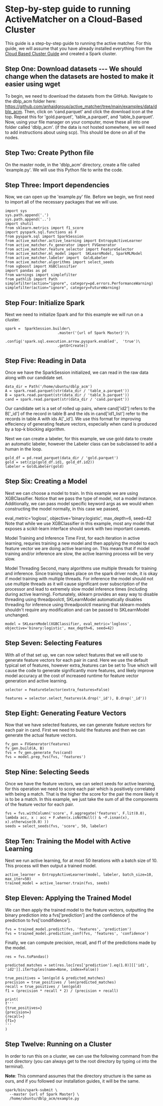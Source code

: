 # Step-by-step guide to running ActiveMatcher on a Cloud-Based Cluster

This guide is a step-by-step guide to running the active matcher. For this guide, we will assume that you have already installed everything from the [Cloud Based Cluster Guide](https://github.com/anhaidgroup/active_matcher/blob/docs/doc/installation-guides/install-cloud-based-cluster.md) and created a Spark cluster.

## Step One: Download datasets --- We should change when the datasets are hosted to make it easier using wget

To begin, we need to download the datasets from the GitHub. Navigate to the dblp_acm folder here: https://github.com/anhaidgroup/active_matcher/tree/main/examples/data/dblp_acm. Then, click on 'cand.parquet' and click the download icon at the top. Repeat this for 'gold.parquet', 'table_a.parquet', and 'table_b.parquet'. Now, using your file manager on your computer, move these all into one folder called 'dblp_acm'. (if the data is not hosted somewhere, we will need to add instructions about using scp). This should be done on all of the nodes.

## Step Two: Create Python file

On the master node, in the 'dblp_acm' directory, create a file called 'example.py'. We will use this Python file to write the code.

## Step Three: Import dependencies

Now, we can open up the 'example.py' file. Before we begin, we first need to import all of the necessary packages that we will use.

```
import sys
sys.path.append('.')
sys.path.append('..')
import shutil
from sklearn.metrics import f1_score
import pyspark.sql.functions as F
from pyspark.sql import SparkSession
from active_matcher.active_learning import EntropyActiveLearner
from active_matcher.fv_generator import FVGenerator
from active_matcher.feature_selector import FeatureSelector
from active_matcher.ml_model import  SKLearnModel, SparkMLModel
from active_matcher.labeler import  GoldLabeler
from active_matcher.algorithms import select_seeds
from xgboost import XGBClassifier
import pandas as pd
from warnings import simplefilter
from pathlib import Path
simplefilter(action="ignore", category=pd.errors.PerformanceWarning)
simplefilter(action="ignore", category=FutureWarning)
```

## Step Four: Initialize Spark

Next we need to initialize Spark and for this example we will run on a cluster.

```
spark =  SparkSession.builder\
                        .master('{url of Spark Master}')\
                        .config('spark.sql.execution.arrow.pyspark.enabled',  'true')\
                        .getOrCreate()

```

## Step Five: Reading in Data

Once we have the SparkSession initialized, we can read in the raw data along with our candidate set.

```
data_dir = Path('/home/ubuntu/dblp_acm')
A = spark.read.parquet(str(data_dir / 'table_a.parquet'))
B = spark.read.parquet(str(data_dir / 'table_b.parquet'))
cand = spark.read.parquet(str(data_dir / 'cand.parquet'))
```

Our candidate set is a set of rolled up pairs, where cand['id2'] refers to the B['_id'] of the record in table B and the ids in cand['id1_list'] refer to the records in table A with ids A['_id']. We use this format for improving effeciency of generating feature vectors, especially when cand is produced by a top-k blocking algorithm.

Next we can create a labeler, for this example, we use gold data to create an automatic labeler, however the Labeler class can be subclassed to add a human in the loop.

```
gold_df = pd.read_parquet(data_dir / 'gold.parquet')
gold = set(zip(gold_df.id1, gold_df.id2))
labeler = GoldLabeler(gold)
```

## Step Six: Creating a Model

Next we can choose a model to train. In this example we are using XGBClassifier. Notice that we pass the type of model, not a model instance. Additionally, we can pass model specific keyword args as we would when constructing the model normally, in this case we passed,

eval_metric='logloss', objective='binary:logistic', max_depth=6, seed=42
Note that while we use XGBClassifier in this example, most any model that exposes a scikit-learn interface should work with two important caveats.

Model Training and Inference Time
First, for each iteration in active learning, requries training a new model and then applying the model to each feature vector we are doing active learning on. This means that if model training and/or inference are slow, the active learning process will be very slow.

Model Threading
Second, many algorithms use multiple threads for training and inference. Since training takes place on the spark driver node, it is okay if model training with multiple threads. For inference the model should not use multiple threads as it will cause significant over subscription of the processor and lead to extremely slow model inference times (including during active learning). Fortunately, sklearn provides an easy way to disable threading using threadpoolctl, SKLearnModel automatically disables threading for inference using threadpoolctl meaning that sklearn models shouldn't require any modification and can be passed to SKLearnModel unchanged.

```
model = SKLearnModel(XGBClassifier, eval_metric='logloss', objective='binary:logistic', max_depth=6, seed=42)
```

## Step Seven: Selecting Features

With all of that set up, we can now select features that we will use to generate feature vectors for each pair in cand. Here we use the default typical set of features, however extra_features can be set to True which will cause the code to generate significantly more features, and likely improve model accuracy at the cost of increased runtime for feature vector generation and active learning.

```
selector = FeatureSelector(extra_features=False)

features = selector.select_features(A.drop('_id'), B.drop('_id'))
```

## Step Eight: Generating Feature Vectors

Now that we have selected features, we can generate feature vectors for each pair in cand. First we need to build the features and then we can generate the actual feature vectors.

```
fv_gen = FVGenerator(features)
fv_gen.build(A, B)
fvs = fv_gen.generate_fvs(cand)
fvs = model.prep_fvs(fvs, 'features')
```

## Step Nine: Selecting Seeds

Once we have the feature vectors, we can select seeds for active learning, for this operation we need to score each pair which is positively correlated with being a match. That is the higher the score for the pair the more likely it is to be a match. In this example, we just take the sum of all the components of the feature vector for each pair.

```
fvs = fvs.withColumn('score', F.aggregate('features', F.lit(0.0), lambda acc, x : acc + F.when(x.isNotNull() & ~F.isnan(x), x).otherwise(0.0) ))
seeds = select_seeds(fvs, 'score', 50, labeler)
```

## Step Ten: Training the Model with Active Learning

Next we run active learning, for at most 50 iterations with a batch size of 10. This process will then output a trained model.

```
active_learner = EntropyActiveLearner(model, labeler, batch_size=10, max_iter=50)
trained_model = active_learner.train(fvs, seeds)
```

## Step Eleven: Applying the Trained Model

We can then apply the trained model to the feature vectors, outputting the binary prediction into a fvs['prediction'] and the confidence of the prediction to fvs['condifidence'].

```
fvs = trained_model.predict(fvs, 'features', 'prediction')
fvs = trained_model.prediction_conf(fvs, 'features', 'confidence')
```

Finally, we can compute precision, recall, and f1 of the predictions made by the model.

```
res = fvs.toPandas()

predicted_matches = set(res.loc[res['prediction'].eq(1.0)][['id1', 'id2']].itertuples(name=None, index=False))

true_positives = len(gold & predicted_matches)
precision = true_positives / len(predicted_matches)
recall = true_positives / len(gold)
f1 = (precision * recall * 2) / (precision + recall)

print(
f'''
{true_positives=}
{precision=}
{recall=}
{f1=}
'''
)
```

## Step Twelve: Running on a Cluster

In order to run this on a cluster, we can use the following command from the root directory (you can always get to the root directory by typing `cd` into the terminal). 

**Note**: This command assumes that the directory structure is the same as ours, and if you followed our installation guides, it will be the same.

```
spark/bin/spark-submit \
  --master {url of Spark Master} \
  /home/ubuntu/dblp_acm/example.py
```
